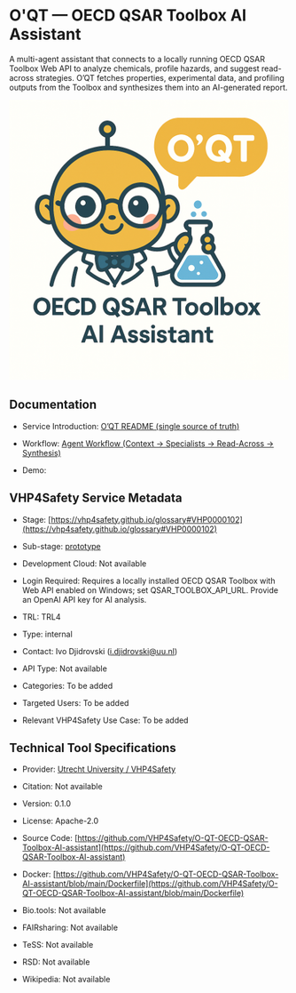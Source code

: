 # O&#39;QT — OECD QSAR Toolbox AI Assistant

<!--- This file is autogenerated. Edit oqt_assistant.json to make changes in this page. --->

A multi-agent assistant that connects to a locally running OECD QSAR Toolbox Web API to analyze chemicals, profile hazards, and suggest read-across strategies. O’QT fetches properties, experimental data, and profiling outputs from the Toolbox and synthesizes them into an AI-generated report.

![O&#39;QT — OECD QSAR Toolbox AI Assistant logo](https://raw.githubusercontent.com/VHP4Safety/cloud/main/docs/service/oqt_assistant.png)

## Documentation

* Service Introduction: [O’QT README (single source of truth)](https://github.com/VHP4Safety/O-QT-OECD-QSAR-Toolbox-AI-assistant/blob/main/README.md)

* Workflow: [Agent Workflow (Context → Specialists → Read-Across → Synthesis)](https://github.com/VHP4Safety/O-QT-OECD-QSAR-Toolbox-AI-assistant/blob/main/README.md#qsar-assistant-workflow)

* Demo: []()

<h4 id='tess-widget-materials-header'></h4>

<div id='tess-widget-materials-list' class='tess-widget tess-widget-list'></div>
<script>
  function initTeSSWidgets() {
    var query = 'oqt_assistant';
    if (query.trim() != '') {
      TessWidget.Materials(document.getElementById('tess-widget-materials-list'),
                           'SimpleList',
                           {
                             opts: {
                               enableSearch: false
                             },
                             params: {
                               pageSize: 5,
                               q: query
                             }
                           });
      document.getElementById('tess-widget-materials-header').innerHTML = 'Documentation from ELIXIR TeSS'
    }
}
</script>
<script async='' defer='' src='https://elixirtess.github.io/TeSS_widgets/components/js/tess-widget-standalone.js' onload='initTeSSWidgets()'></script>


## VHP4Safety Service Metadata

* Stage: <span class="glossary_term">[https://vhp4safety.github.io/glossary#VHP0000102](https://vhp4safety.github.io/glossary#VHP0000102)</span>

* Sub-stage: <span class="glossary_term">[prototype](prototype)</span>

* Development Cloud: Not available

* Login Required: Requires a locally installed OECD QSAR Toolbox with Web API enabled on Windows; set QSAR_TOOLBOX_API_URL. Provide an OpenAI API key for AI analysis.

* TRL: TRL4

* Type: internal

* Contact: Ivo Djidrovski (i.djidrovski@uu.nl)

* API Type: Not available

* Categories: To be added

* Targeted Users: To be added

* Relevant VHP4Safety Use Case: To be added

## Technical Tool Specifications

* Provider: [Utrecht University / VHP4Safety](https://www.uu.nl/)

* Citation: Not available

* Version: 0.1.0

* License: Apache-2.0

* Source Code: [https://github.com/VHP4Safety/O-QT-OECD-QSAR-Toolbox-AI-assistant](https://github.com/VHP4Safety/O-QT-OECD-QSAR-Toolbox-AI-assistant)

* Docker: [https://github.com/VHP4Safety/O-QT-OECD-QSAR-Toolbox-AI-assistant/blob/main/Dockerfile](https://github.com/VHP4Safety/O-QT-OECD-QSAR-Toolbox-AI-assistant/blob/main/Dockerfile)

* Bio.tools: Not available

* FAIRsharing: Not available

* TeSS: Not available

* RSD: Not available

* Wikipedia: Not available

<script type="application/ld+json">
  {
    "@context": "https://schema.org/",
    "@type": "SoftwareApplication",
    "http://purl.org/dc/terms/conformsTo": {
      "@type": "CreativeWork", "@id": "https://bioschemas.org/profiles/ComputationalTool/1.0-RELEASE"
    },
    "@id" : "https://vhp4safety.github.io/cloud/service/oqt_assistant",
    "name": "O'QT — OECD QSAR Toolbox AI Assistant",
    "description": "A multi-agent assistant that connects to a locally running OECD QSAR Toolbox Web API to analyze chemicals, profile hazards, and suggest read-across strategies. O’QT fetches properties, experimental data, and profiling outputs from the Toolbox and synthesizes them into an AI-generated report.",
    "url": "https://github.com/VHP4Safety/O-QT-OECD-QSAR-Toolbox-AI-assistant"
  }
</script>
